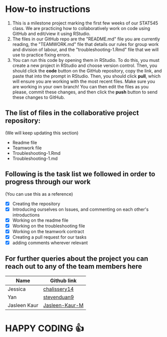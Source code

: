 
# How-to instructions

1. This is a milestone project marking the first few weeks of our STAT545 class. We are practicing how to collaboratively work on code using GitHub and edit/view it using RStudio. 
2. The files in our GitHub repo are the "README.md" file you are currently reading, the "TEAMWORK.md" file that details our rules for group work and division of labour, and the "troubleshooting-1.Rmd" file that we will use to practice fixing errors.
3. You can run this code by opening them in RStudio. To do this, you must create a new project in RStudio and choose version control. Then, you should click the **code** button on the GitHub repository, copy the link, and paste that into the prompt in RStudio. Then, you should click **pull**, which will ensure you are working with the most recent files. Make sure you are working in your own branch! You can then edit the files as you please, commit these changes, and then click the **push** button to send these changes to GitHub.

## The list of files in the collaborative project repository:
  (We will keep updating this section)
  
* Readme file 
* Teamwork file
* Troubleshooting-1.Rmd
* Troubleshooting-1.md

## Following is the task list we followed in order to progress through our work
(You can use this as a reference)

- [x] Creating the repository
- [x] Introducing ourselves on Issues, and commenting on each other's introductions
- [x] Working on the readme file
- [x] Working on the troubleshooting file
- [x] Working on the teamwork contract  
- [x] Creating a pull request for our tasks
- [x] adding comments wherever relevant

## For further queries about the project you can reach out to any of the team members here

Name | Github link
---- | -----------
Jessica | [chalissery14](https://github.com/jchalissery14)
Yan | [stevenduan9](https://github.com/StevenDuan9#:~:text=Stars-,StevenDuan9)
Jasleen Kaur | [Jasleen-Kaur-M](https://github.com/Jasleen-Kaur-M#:~:text=Jasleen%2DKaur%2DM-,Edit%20profile,-0%20followers%20%C2%B)

# HAPPY CODING :+1:

